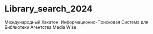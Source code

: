 # Library_search_2024
Международный Хакатон: Информационно-Поисковая Система для Библиотеки Агентства Media Wise
